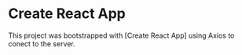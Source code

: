 # Create React App

This project was bootstrapped with [Create React App] using Axios to conect to the server.



